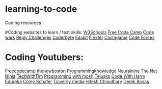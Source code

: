 # learning-to-code
Coding resources

#Coding websites to learn / test skills:
<a href="https://www.w3schools.com/">W3Schools</a>
<a href="https://www.freecodecamp.org/">Free Code Camp</a>
<a href="https://www.codewars.com/">Code wars</a>
<a href="https://challenges.reply.com/tamtamy/home.action">Reply Challenges</a>
<a href="https://coderbyte.com/">Coderbyte</a>
<a href="https://edabit.com/">Edabit</a>
<a href="https://app.finxter.com/learn/computer/science/">Finxter</a>
<a href="https://www.codingame.com/start">Codingame</a>
<a href="https://codeforces.com/">Code Forces</a>


# Coding Youtubers:

<a href="https://www.youtube.com/channel/UC8butISFwT-Wl7EV0hUK0BQ">Freecodecamp</a>
<a href="https://www.youtube.com/channel/UCJbPGzawDH1njbqV-D5HqKw">thenewboston</a>
<a href="https://www.youtube.com/channel/UCs6nmQViDpUw0nuIx9c_WvA">Programmingknowledge</a>
<a href="https://www.youtube.com/channel/UC8wZnXYK_CGKlBcZp-GxYPA">Neuralnine</a>
<a href="https://www.youtube.com/channel/UCW5YeuERMmlnqo4oq8vwUpg">The Net Ninja</a>
<a href="https://www.youtube.com/channel/UC4JX40jDee_tINbkjycV4Sg">TechWithTim</a>
<a href="https://www.youtube.com/channel/UCWv7vMbMWH4-V0ZXdmDpPBA">Programming with mosh</a>
<a href="https://www.youtube.com/channel/UC59K-uG2A5ogwIrHw4bmlEg">Telusko</a>
<a href="https://www.youtube.com/channel/UCeVMnSShP_Iviwkknt83cww">Code With Harry</a>
<a href="https://www.youtube.com/channel/UCkw4JCwteGrDHIsyIIKo4tQ">Edureka</a>
<a href="https://www.youtube.com/channel/UCCezIgC97PvUuR4_gbFUs5g">Corey Schafer</a>
<a href="https://www.youtube.com/channel/UC29ju8bIPH5as8OGnQzwJyA">Traversy media</a>
<a href="https://www.youtube.com/channel/UCXgGY0wkgOzynnHvSEVmE3A">Hitesh Choudhary</a>
<a href="https://www.youtube.com/user/derekbanas">Derek Banas</a>

